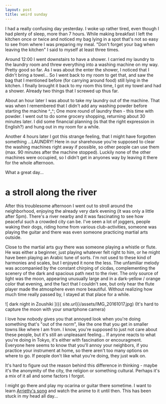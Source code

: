 ```yaml
---
layout: post
title: weird sunday 
---
```


I had a really confusing day yesterday. I woke up rather tired, even though I had plenty of sleep, more than 7 hours. While making breakfast I left the kitchen once or twice and noticed my bag lying in a spot that's not so easy to see from where I was preparing my meal. "Don't forget your bag when leaving the kitchen" I said to myself at least three times.

Around 12:00 I went downstairs to have a shower. I carried my laundry to the laundry room and threw everything into a washing machine on my way. Pretty good so far. As I was about the enter the shower, I noticed that I didn't bring a towel... So I went back to my room to get that, and saw the bag that I mentioned before (for carrying around food) still lying in the kitchen. I finally brought it back to my room this time, I got my towel and had a shower. Already two things that I screwed up thus far.


About an hour later I was about to take my laundry out of the machine. That was when I remembered that I didn't add any washing powder before starting the machine ^_^; One more round of laundry then - this time with powder.
I went out to do some grocery shopping, returning about 30 minutes later. I did some financial planning (is that the right expression in English?) and hung out in my room for a while.

Another 4 hours later I got this strange feeling, that I might have forgotten something ...LAUNDRY! Here in our sharehouse you're supposed to clear the washing machines right away if possible, so other people can use them (max. 90 minutes after the machine stopped). Luckily none of the other machines were occupied, so I didn't get in anyones way by leaving it there for the whole afternoon.

What a great day...

# a stroll along the river

After this troublesome afternoon I went out to stroll around the neighborhood, enjoying the already very dark evening (it was only a little after 5pm). There's a river nearby and it was fascinating to see how peaceful such a crowded city can be. I've seen a lot of joggers, people waking their dogs, riding home from various club-activities, someone was playing the guitar and there was even someone practicing martial arts outside.

Close to the martial arts guy there was someone playing a whistle or flute. He was either a beginner, just playing whatever felt right to him, or he might have been playing an Arabic tune of sorts. I'm not used to these kind of harmonies and scales, but I enjoyed it none the less. The unfamiliar melody was accompanied by the constant chirping of cicdas, complementing the scenery of the dark and spacious path next to the river. The only source of light was the moon, appearing unusually large and in a dark-yellow / orange color that evening, and the fact that I couldn't see, but only hear the flute player made the atmosphere even more beautiful.
Without realizing how much time really passed by, I stayed at that place for a while.

![ dark night in Zoushiki ]({{ site.url}}/assets/IMG_20161017.jpg)
(It's hard to capture the moon with your smartphone camera)

I love how nobody gives you that annoyed look when you're doing something that's "out of the norm", like the one that you get in smaller towns like where I am from. I know, you're supposed to just not care about these people, but it's still an unpleasant feeling...
If anyone reacts to what you're doing in Tokyo, it's either with fascination or encouragment. Everyone here seems to know that you'll annoy your neighbors, if you practice your instrument at home, so there aren't too many options on where to go. If people don't like what you're doing, they just walk on.


It's hard to figure out the reason behind this difference in thinking - maybe it's the anonymity of the city, the religion or something cultural. Perhaps it's a mix of it all and some factors I forgot.

I might go there and play my ocarina or guitar there sometime. I want to learn <a href="https://www.youtube.com/watch?v=G7q07dyIsX8" target="_blank">Arrietty's song</a> and watch the anime to it until then. This has been stuck in my head all day...
